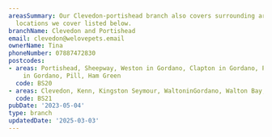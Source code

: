 ```yaml
---
areasSummary: Our Clevedon-portishead branch also covers surrounding areas. See the
  locations we cover listed below.
branchName: Clevedon and Portishead
email: clevedon@welovepets.email
ownerName: Tina
phoneNumber: 07887472830
postcodes:
- areas: Portishead, Sheepway, Weston in Gordano, Clapton in Gordano, Portbury, Easton
    in Gordano, Pill, Ham Green
  code: BS20
- areas: Clevedon, Kenn, Kingston Seymour, WaltoninGordano, Walton Bay, Tickenham
  code: BS21
pubDate: '2023-05-04'
type: branch
updatedDate: '2025-03-03'
---
```




